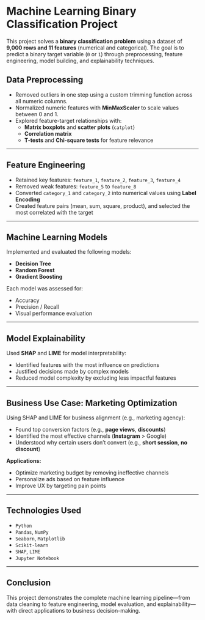 # Machine Learning Binary Classification Project

This project solves a **binary classification problem** using a dataset of **9,000 rows and 11 features** (numerical and categorical). The goal is to predict a binary target variable (`0` or `1`) through preprocessing, feature engineering, model building, and explainability techniques.

## Data Preprocessing

- Removed outliers in one step using a custom trimming function across all numeric columns.
- Normalized numeric features with **MinMaxScaler** to scale values between 0 and 1.
- Explored feature-target relationships with:
  - **Matrix boxplots** and **scatter plots** (`catplot`)
  - **Correlation matrix**
  - **T-tests** and **Chi-square tests** for feature relevance

---

## Feature Engineering

- Retained key features: `feature_1`, `feature_2`, `feature_3`, `feature_4`
- Removed weak features: `feature_5` to `feature_8`
- Converted `category_1` and `category_2` into numerical values using **Label Encoding**
- Created feature pairs (mean, sum, square, product), and selected the most correlated with the target

---

## Machine Learning Models

Implemented and evaluated the following models:

- **Decision Tree**
- **Random Forest**
- **Gradient Boosting**

Each model was assessed for:
- Accuracy
- Precision / Recall
- Visual performance evaluation

---

## Model Explainability

Used **SHAP** and **LIME** for model interpretability:

- Identified features with the most influence on predictions
- Justified decisions made by complex models
- Reduced model complexity by excluding less impactful features

---

## Business Use Case: Marketing Optimization

Using SHAP and LIME for business alignment (e.g., marketing agency):

- Found top conversion factors (e.g., **page views**, **discounts**)
- Identified the most effective channels (**Instagram** > Google)
- Understood why certain users don’t convert (e.g., **short session**, **no discount**)

**Applications:**
- Optimize marketing budget by removing ineffective channels
- Personalize ads based on feature influence
- Improve UX by targeting pain points

---

## Technologies Used

- `Python`
- `Pandas`, `NumPy`
- `Seaborn`, `Matplotlib`
- `Scikit-learn`
- `SHAP`, `LIME`
- `Jupyter Notebook`

---

## Conclusion

This project demonstrates the complete machine learning pipeline—from data cleaning to feature engineering, model evaluation, and explainability—with direct applications to business decision-making.


